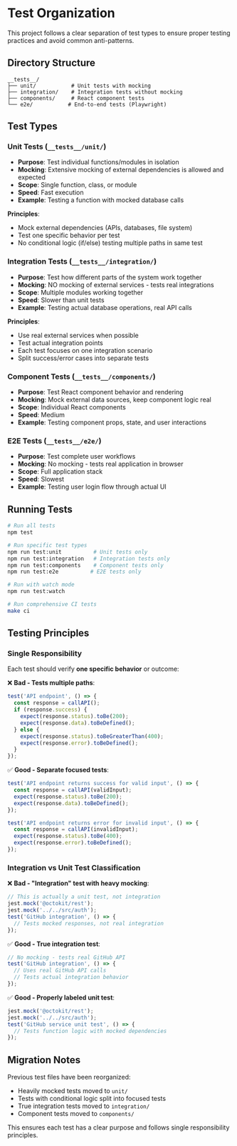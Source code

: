 # Test Organization

This project follows a clear separation of test types to ensure proper testing practices and avoid common anti-patterns.

## Directory Structure

```
__tests__/
├── unit/           # Unit tests with mocking
├── integration/    # Integration tests without mocking
├── components/     # React component tests
└── e2e/           # End-to-end tests (Playwright)
```

## Test Types

### Unit Tests (`__tests__/unit/`)
- **Purpose**: Test individual functions/modules in isolation
- **Mocking**: Extensive mocking of external dependencies is allowed and expected
- **Scope**: Single function, class, or module
- **Speed**: Fast execution
- **Example**: Testing a function with mocked database calls

**Principles**:
- Mock external dependencies (APIs, databases, file system)
- Test one specific behavior per test
- No conditional logic (if/else) testing multiple paths in same test

### Integration Tests (`__tests__/integration/`)
- **Purpose**: Test how different parts of the system work together
- **Mocking**: NO mocking of external services - tests real integrations
- **Scope**: Multiple modules working together
- **Speed**: Slower than unit tests
- **Example**: Testing actual database operations, real API calls

**Principles**:
- Use real external services when possible
- Test actual integration points
- Each test focuses on one integration scenario
- Split success/error cases into separate tests

### Component Tests (`__tests__/components/`)
- **Purpose**: Test React component behavior and rendering
- **Mocking**: Mock external data sources, keep component logic real
- **Scope**: Individual React components
- **Speed**: Medium
- **Example**: Testing component props, state, and user interactions

### E2E Tests (`__tests__/e2e/`)
- **Purpose**: Test complete user workflows
- **Mocking**: No mocking - tests real application in browser
- **Scope**: Full application stack
- **Speed**: Slowest
- **Example**: Testing user login flow through actual UI

## Running Tests

```bash
# Run all tests
npm test

# Run specific test types
npm run test:unit          # Unit tests only
npm run test:integration   # Integration tests only  
npm run test:components    # Component tests only
npm run test:e2e          # E2E tests only

# Run with watch mode
npm run test:watch

# Run comprehensive CI tests
make ci
```

## Testing Principles

### Single Responsibility
Each test should verify **one specific behavior** or outcome:

❌ **Bad - Tests multiple paths**:
```typescript
test('API endpoint', () => {
  const response = callAPI();
  if (response.success) {
    expect(response.status).toBe(200);
    expect(response.data).toBeDefined();
  } else {
    expect(response.status).toBeGreaterThan(400);
    expect(response.error).toBeDefined();
  }
});
```

✅ **Good - Separate focused tests**:
```typescript
test('API endpoint returns success for valid input', () => {
  const response = callAPI(validInput);
  expect(response.status).toBe(200);
  expect(response.data).toBeDefined();
});

test('API endpoint returns error for invalid input', () => {
  const response = callAPI(invalidInput);
  expect(response.status).toBe(400);
  expect(response.error).toBeDefined();
});
```

### Integration vs Unit Test Classification

❌ **Bad - "Integration" test with heavy mocking**:
```typescript
// This is actually a unit test, not integration
jest.mock('@octokit/rest');
jest.mock('../../src/auth');
test('GitHub integration', () => {
  // Tests mocked responses, not real integration
});
```

✅ **Good - True integration test**:
```typescript
// No mocking - tests real GitHub API
test('GitHub integration', () => {
  // Uses real GitHub API calls
  // Tests actual integration behavior
});
```

✅ **Good - Properly labeled unit test**:
```typescript
jest.mock('@octokit/rest');
jest.mock('../../src/auth');
test('GitHub service unit test', () => {
  // Tests function logic with mocked dependencies
});
```

## Migration Notes

Previous test files have been reorganized:
- Heavily mocked tests moved to `unit/`
- Tests with conditional logic split into focused tests
- True integration tests moved to `integration/`
- Component tests moved to `components/`

This ensures each test has a clear purpose and follows single responsibility principles.